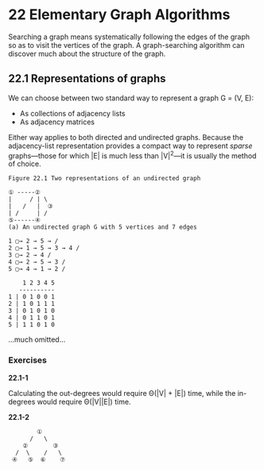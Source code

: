 # 22 Elementary Graph Algorithms

Searching a graph means systematically following the edges of the graph so as to visit the vertices of the graph. A graph-searching algorithm can discover much about the structure of the graph.

## 22.1 Representations of graphs

We can choose between two standard way to represent a graph G = (V, E):

* As collections of adjacency lists
* As adjacency matrices

Either way applies to both directed and undirected graphs. Because the adjacency-list representation provides a compact way to represent *sparse* graphs—those for which |E| is much less than |V|<sup>2</sup>—it is usually the method of choice.

```
Figure 22.1 Two representations of an undirected graph

① -----② 
|     / | \
|   /   |  ③
| /     | /
⑤------④ 
(a) An undirected graph G with 5 vertices and 7 edges

1 ▢→ 2 → 5 → /
2 ▢→ 1 → 5 → 3 → 4 /
3 ▢→ 2 → 4 /
4 ▢→ 2 → 5 → 3 /
5 ▢→ 4 → 1 → 2 /

    1 2 3 4 5
   ----------
1 | 0 1 0 0 1
2 | 1 0 1 1 1
3 | 0 1 0 1 0
4 | 0 1 1 0 1
5 | 1 1 0 1 0

```

...much omitted...
### Exercises

**22.1-1**

Calculating the out-degrees would require Θ(|V| + |E|) time, while the in-degrees would require Θ(|V||E|) time.

**22.1-2**
 
```
        ①
      /   \
    ②       ③
  /  \    /   \
 ④   ⑤  ⑥    ⑦
```
